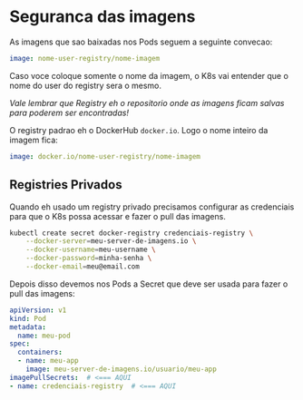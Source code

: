 # Seguranca das imagens
As imagens que sao baixadas nos Pods seguem a seguinte convecao:  
```yaml
image: nome-user-registry/nome-imagem
```  
Caso voce coloque somente o nome da imagem, o K8s vai entender que o nome do user do registry sera o mesmo.  
  
_Vale lembrar que Registry eh o repositorio onde as imagens ficam salvas para poderem ser encontradas!_  
  
O registry padrao eh o DockerHub `docker.io`. Logo o nome inteiro da imagem fica:  
```yaml
image: docker.io/nome-user-registry/nome-imagem
```  
  
## Registries Privados
Quando eh usado um registry privado precisamos configurar as credenciais para que o K8s possa acessar e fazer o pull das imagens.  
```sh
kubectl create secret docker-registry credenciais-registry \
    --docker-server=meu-server-de-imagens.io \
    --docker-username=meu-username \
    --docker-password=minha-senha \
    --docker-email=meu@email.com
```  
  
Depois disso devemos  nos Pods a Secret que deve ser usada para fazer o pull das imagens:  
```yaml
apiVersion: v1
kind: Pod
metadata:
  name: meu-pod
spec:
  containers:
  - name: meu-app
    image: meu-server-de-imagens.io/usuario/meu-app
imagePullSecrets:  # <=== AQUI
- name: credenciais-registry  # <=== AQUI
```  
